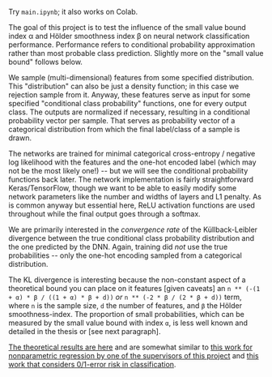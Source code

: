 Try `main.ipynb`; it also works on Colab.

The goal of this project is to test the influence of the small value bound index α and Hölder smoothness index β on neural network classification performance. Performance refers to conditional probability approximation rather than most probable class prediction. Slightly more on the "small value bound" follows below.

We sample (multi-dimensional) features from some specified distribution. This "distribution" can also be just a density function; in this case we rejection sample from it. Anyway, these features serve as input for some specified "conditional class probability" functions, one for every output class. The outputs are normalized if necessary, resulting in a conditional probability vector per sample. That serves as probability vector of a categorical distribution from which the final label/class of a sample is drawn. 

The networks are trained for minimal categorical cross-entropy / negative log likelihood with the features and the one-hot encoded label (which may not be the most likely one!) -- but we will see the conditional probability functions back later. The network implementation is fairly straightforward Keras/TensorFlow, though we want to be able to easily modify some network parameters like the number and widths of layers and L1 penalty. As is common anyway but essential here, ReLU activation functions are used throughout while the final output goes through a softmax. 

We are primarily interested in the _convergence rate_ of the Küllback-Leibler divergence between the true conditional class probability distribution and the one predicted by the DNN. Again, training did _not_ use the true probabilities -- only the one-hot encoding sampled from a categorical distribution.

The KL divergence is interesting because the non-constant aspect of a theoretical bound you can place on it features [given caveats] an `n ** (-(1 + α) * β / ((1 + α) * β + d))` _or_ `n ** (-2 * β / (2 * β + d))` term, where `n` is the sample size, `d` the number of features, and `β` the Hölder smoothness-index. The proportion of small probabilities, which can be measured by the small value bound with index `α`, is less well known and detailed in the thesis or [see next paragraph]. 

[The theoretical results are here](https://arxiv.org/abs/2108.00969) and are somewhat similar to  [this work for nonparametric regression by one of the supervisors of this project](https://arxiv.org/abs/1708.06633) and [this work that considers 0/1-error risk in classification](https://arxiv.org/abs/1812.03599).
